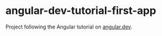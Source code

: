 # angular-dev-tutorial-first-app

Project following the Angular tutorial on [angular.dev](https://angular.dev/tutorial/first-app).


